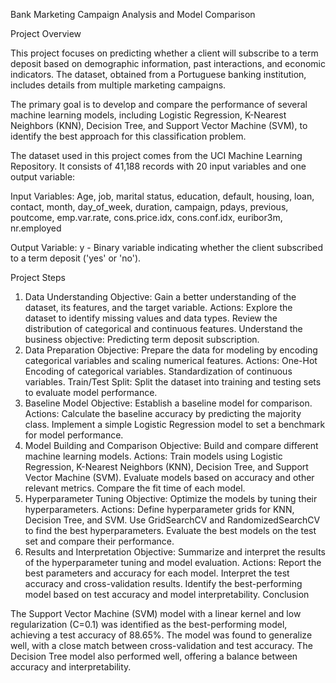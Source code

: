 Bank Marketing Campaign Analysis and Model Comparison

Project Overview

This project focuses on predicting whether a client will subscribe to a term deposit based on demographic information, past interactions, 
and economic indicators. The dataset, obtained from a Portuguese banking institution, includes details from multiple marketing campaigns. 

The primary goal is to develop and compare the performance of several machine learning models, including Logistic Regression, 
K-Nearest Neighbors (KNN), Decision Tree, and Support Vector Machine (SVM), to identify the best approach for this classification problem.

The dataset used in this project comes from the UCI Machine Learning Repository. It consists of 41,188 records with 20 input variables 
and one output variable:

Input Variables: Age, job, marital status, education, default, housing, loan, contact, month, day_of_week, duration, campaign, pdays, 
previous, poutcome, emp.var.rate, cons.price.idx, cons.conf.idx, euribor3m, nr.employed

Output Variable: y - Binary variable indicating whether the client subscribed to a term deposit ('yes' or 'no').

Project Steps

1. Data Understanding
Objective: Gain a better understanding of the dataset, its features, and the target variable.
Actions:
Explore the dataset to identify missing values and data types.
Review the distribution of categorical and continuous features.
Understand the business objective: Predicting term deposit subscription.
2. Data Preparation
Objective: Prepare the data for modeling by encoding categorical variables and scaling numerical features.
Actions:
One-Hot Encoding of categorical variables.
Standardization of continuous variables.
Train/Test Split: Split the dataset into training and testing sets to evaluate model performance.
3. Baseline Model
Objective: Establish a baseline model for comparison.
Actions:
Calculate the baseline accuracy by predicting the majority class.
Implement a simple Logistic Regression model to set a benchmark for model performance.
4. Model Building and Comparison
Objective: Build and compare different machine learning models.
Actions:
Train models using Logistic Regression, K-Nearest Neighbors (KNN), Decision Tree, and Support Vector Machine (SVM).
Evaluate models based on accuracy and other relevant metrics.
Compare the fit time of each model.
5. Hyperparameter Tuning
Objective: Optimize the models by tuning their hyperparameters.
Actions:
Define hyperparameter grids for KNN, Decision Tree, and SVM.
Use GridSearchCV and RandomizedSearchCV to find the best hyperparameters.
Evaluate the best models on the test set and compare their performance.
6. Results and Interpretation
Objective: Summarize and interpret the results of the hyperparameter tuning and model evaluation.
Actions:
Report the best parameters and accuracy for each model.
Interpret the test accuracy and cross-validation results.
Identify the best-performing model based on test accuracy and model interpretability.
Conclusion

The Support Vector Machine (SVM) model with a linear kernel and low regularization (C=0.1) was identified as the best-performing model, achieving a test accuracy of 88.65%. The model was found to generalize well, with a close match between cross-validation and test accuracy. The Decision Tree model also performed well, offering a balance between accuracy and interpretability.

